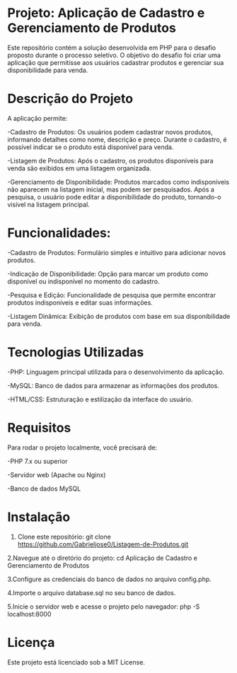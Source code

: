 # Projeto: Aplicação de Cadastro e Gerenciamento de Produtos
Este repositório contém a solução desenvolvida em PHP para o desafio proposto durante o processo seletivo. O objetivo do desafio foi criar uma aplicação que permitisse aos usuários cadastrar produtos e gerenciar sua disponibilidade para venda.


# Descrição do Projeto
A aplicação permite:

-Cadastro de Produtos: Os usuários podem cadastrar novos produtos, informando detalhes como nome, descrição e preço. Durante o cadastro, é possível indicar se o produto está disponível para venda.


-Listagem de Produtos: Após o cadastro, os produtos disponíveis para venda são exibidos em uma listagem organizada.


-Gerenciamento de Disponibilidade: Produtos marcados como indisponíveis não aparecem na listagem inicial, mas podem ser pesquisados. Após a pesquisa, o usuário pode editar a disponibilidade do produto, tornando-o visível na listagem principal.


# Funcionalidades:
-Cadastro de Produtos: Formulário simples e intuitivo para adicionar novos produtos.


-Indicação de Disponibilidade: Opção para marcar um produto como disponível ou indisponível no momento do cadastro.


-Pesquisa e Edição: Funcionalidade de pesquisa que permite encontrar produtos indisponíveis e editar suas informações.


-Listagem Dinâmica: Exibição de produtos com base em sua disponibilidade para venda.


# Tecnologias Utilizadas
-PHP: Linguagem principal utilizada para o desenvolvimento da aplicação.


-MySQL: Banco de dados para armazenar as informações dos produtos.


-HTML/CSS: Estruturação e estilização da interface do usuário.


# Requisitos
Para rodar o projeto localmente, você precisará de:

-PHP 7.x ou superior


-Servidor web (Apache ou Nginx)


-Banco de dados MySQL


# Instalação
1. Clone este repositório:
git clone https://github.com/Gabrieljose0/Listagem-de-Produtos.git


2.Navegue até o diretório do projeto:
cd Aplicação de Cadastro e Gerenciamento de Produtos

3.Configure as credenciais do banco de dados no arquivo config.php.

4.Importe o arquivo database.sql no seu banco de dados.

5.Inicie o servidor web e acesse o projeto pelo navegador:
php -S localhost:8000


# Licença
Este projeto está licenciado sob a MIT License.
